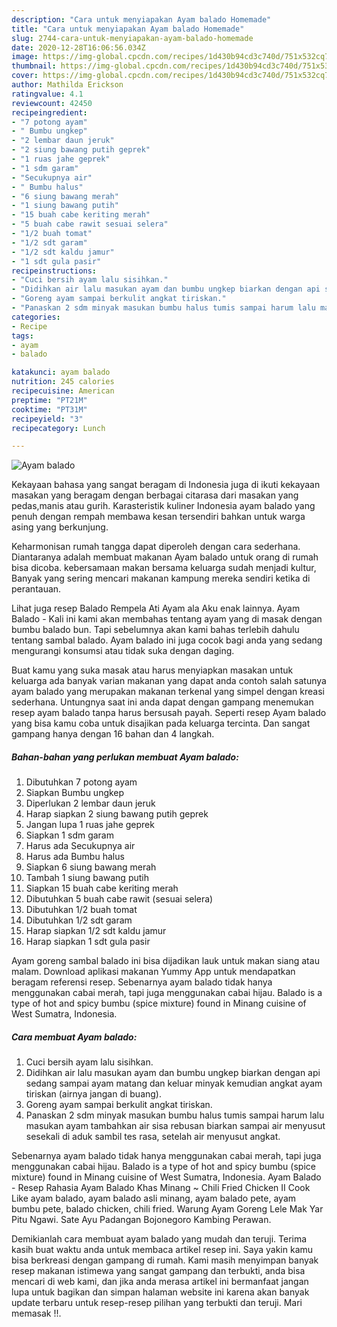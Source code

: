 ```yaml
---
description: "Cara untuk menyiapakan Ayam balado Homemade"
title: "Cara untuk menyiapakan Ayam balado Homemade"
slug: 2744-cara-untuk-menyiapakan-ayam-balado-homemade
date: 2020-12-28T16:06:56.034Z
image: https://img-global.cpcdn.com/recipes/1d430b94cd3c740d/751x532cq70/ayam-balado-foto-resep-utama.jpg
thumbnail: https://img-global.cpcdn.com/recipes/1d430b94cd3c740d/751x532cq70/ayam-balado-foto-resep-utama.jpg
cover: https://img-global.cpcdn.com/recipes/1d430b94cd3c740d/751x532cq70/ayam-balado-foto-resep-utama.jpg
author: Mathilda Erickson
ratingvalue: 4.1
reviewcount: 42450
recipeingredient:
- "7 potong ayam"
- " Bumbu ungkep"
- "2 lembar daun jeruk"
- "2 siung bawang putih geprek"
- "1 ruas jahe geprek"
- "1 sdm garam"
- "Secukupnya air"
- " Bumbu halus"
- "6 siung bawang merah"
- "1 siung bawang putih"
- "15 buah cabe keriting merah"
- "5 buah cabe rawit sesuai selera"
- "1/2 buah tomat"
- "1/2 sdt garam"
- "1/2 sdt kaldu jamur"
- "1 sdt gula pasir"
recipeinstructions:
- "Cuci bersih ayam lalu sisihkan."
- "Didihkan air lalu masukan ayam dan bumbu ungkep biarkan dengan api sedang sampai ayam matang dan keluar minyak kemudian angkat ayam tiriskan (airnya jangan di buang)."
- "Goreng ayam sampai berkulit angkat tiriskan."
- "Panaskan 2 sdm minyak masukan bumbu halus tumis sampai harum lalu masukan ayam tambahkan air sisa rebusan biarkan sampai air menyusut sesekali di aduk sambil tes rasa, setelah air menyusut angkat."
categories:
- Recipe
tags:
- ayam
- balado

katakunci: ayam balado 
nutrition: 245 calories
recipecuisine: American
preptime: "PT21M"
cooktime: "PT31M"
recipeyield: "3"
recipecategory: Lunch

---
```



![Ayam balado](https://img-global.cpcdn.com/recipes/1d430b94cd3c740d/751x532cq70/ayam-balado-foto-resep-utama.jpg)

Kekayaan bahasa yang sangat beragam di Indonesia juga di ikuti kekayaan masakan yang beragam dengan berbagai citarasa dari masakan yang pedas,manis atau gurih. Karasteristik kuliner Indonesia ayam balado yang penuh dengan rempah membawa kesan tersendiri bahkan untuk warga asing yang berkunjung.


Keharmonisan rumah tangga dapat diperoleh dengan cara sederhana. Diantaranya adalah membuat makanan Ayam balado untuk orang di rumah bisa dicoba. kebersamaan makan bersama keluarga sudah menjadi kultur, Banyak yang sering mencari makanan kampung mereka sendiri ketika di perantauan.

Lihat juga resep Balado Rempela Ati Ayam ala Aku enak lainnya. Ayam Balado - Kali ini kami akan membahas tentang ayam yang di masak dengan bumbu balado bun. Tapi sebelumnya akan kami bahas terlebih dahulu tentang sambal balado. Ayam balado ini juga cocok bagi anda yang sedang mengurangi konsumsi atau tidak suka dengan daging.

Buat kamu yang suka masak atau harus menyiapkan masakan untuk keluarga ada banyak varian makanan yang dapat anda contoh salah satunya ayam balado yang merupakan makanan terkenal yang simpel dengan kreasi sederhana. Untungnya saat ini anda dapat dengan gampang menemukan resep ayam balado tanpa harus bersusah payah.
Seperti resep Ayam balado yang bisa kamu coba untuk disajikan pada keluarga tercinta. Dan sangat gampang hanya dengan 16 bahan dan 4 langkah.


<!--inarticleads1-->

##### Bahan-bahan yang perlukan membuat Ayam balado:

1. Dibutuhkan 7 potong ayam
1. Siapkan  Bumbu ungkep
1. Diperlukan 2 lembar daun jeruk
1. Harap siapkan 2 siung bawang putih geprek
1. Jangan lupa 1 ruas jahe geprek
1. Siapkan 1 sdm garam
1. Harus ada Secukupnya air
1. Harus ada  Bumbu halus
1. Siapkan 6 siung bawang merah
1. Tambah 1 siung bawang putih
1. Siapkan 15 buah cabe keriting merah
1. Dibutuhkan 5 buah cabe rawit (sesuai selera)
1. Dibutuhkan 1/2 buah tomat
1. Dibutuhkan 1/2 sdt garam
1. Harap siapkan 1/2 sdt kaldu jamur
1. Harap siapkan 1 sdt gula pasir


Ayam goreng sambal balado ini bisa dijadikan lauk untuk makan siang atau malam. Download aplikasi makanan Yummy App untuk mendapatkan beragam referensi resep. Sebenarnya ayam balado tidak hanya menggunakan cabai merah, tapi juga menggunakan cabai hijau. Balado is a type of hot and spicy bumbu (spice mixture) found in Minang cuisine of West Sumatra, Indonesia. 

<!--inarticleads2-->

##### Cara membuat  Ayam balado:

1. Cuci bersih ayam lalu sisihkan.
1. Didihkan air lalu masukan ayam dan bumbu ungkep biarkan dengan api sedang sampai ayam matang dan keluar minyak kemudian angkat ayam tiriskan (airnya jangan di buang).
1. Goreng ayam sampai berkulit angkat tiriskan.
1. Panaskan 2 sdm minyak masukan bumbu halus tumis sampai harum lalu masukan ayam tambahkan air sisa rebusan biarkan sampai air menyusut sesekali di aduk sambil tes rasa, setelah air menyusut angkat.


Sebenarnya ayam balado tidak hanya menggunakan cabai merah, tapi juga menggunakan cabai hijau. Balado is a type of hot and spicy bumbu (spice mixture) found in Minang cuisine of West Sumatra, Indonesia. Ayam Balado - Resep Rahasia Ayam Balado Khas Minang ~ Chili Fried Chicken II Cook Like ayam balado, ayam balado asli minang, ayam balado pete, ayam bumbu pete, balado chicken, chili fried. Warung Ayam Goreng Lele Mak Yar Pitu Ngawi. Sate Ayu Padangan Bojonegoro Kambing Perawan. 

Demikianlah cara membuat ayam balado yang mudah dan teruji. Terima kasih buat waktu anda untuk membaca artikel resep ini. Saya yakin kamu bisa berkreasi dengan gampang di rumah. Kami masih menyimpan banyak resep makanan istimewa yang sangat gampang dan terbukti, anda bisa mencari di web kami, dan jika anda merasa artikel ini bermanfaat jangan lupa untuk bagikan dan simpan halaman website ini karena akan banyak update terbaru untuk resep-resep pilihan yang terbukti dan teruji. Mari memasak !!. 
